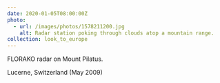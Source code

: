 ```yaml
---
date: 2020-01-05T08:00:00Z
photo:
  - url: /images/photos/1578211200.jpg
    alt: Radar station poking through clouds atop a mountain range.
collection: look_to_europe
---
```

FLORAKO radar on Mount Pilatus.

Lucerne, Switzerland (May 2009)
